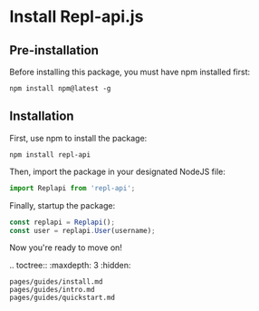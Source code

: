 # Install Repl-api.js
## Pre-installation
Before installing this package, you must have npm installed first:

```shell
npm install npm@latest -g
```

## Installation
First, use npm to install the package:

```shell
npm install repl-api
```

Then, import the package in your designated NodeJS file:

```js
import Replapi from 'repl-api';
```

Finally, startup the package:

```js
const replapi = Replapi();
const user = replapi.User(username);
```

Now you're ready to move on!

.. toctree::
    :maxdepth: 3
    :hidden:

    pages/guides/install.md
    pages/guides/intro.md
    pages/guides/quickstart.md